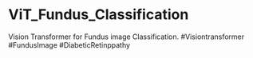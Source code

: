 # ViT_Fundus_Classification
Vision Transformer for Fundus image Classification. #Visiontransformer #FundusImage #DiabeticRetinppathy


